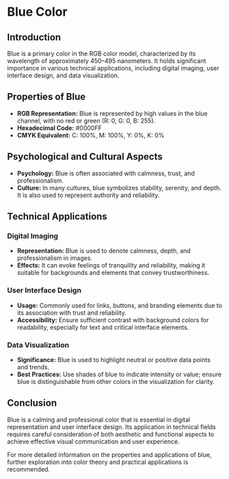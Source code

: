 # Blue Color

## Introduction

Blue is a primary color in the RGB color model, characterized by its wavelength of approximately 450–495 nanometers. It holds significant importance in various technical applications, including digital imaging, user interface design, and data visualization.

## Properties of Blue

- **RGB Representation:** Blue is represented by high values in the blue channel, with no red or green (R: 0, G: 0, B: 255).
- **Hexadecimal Code:** #0000FF
- **CMYK Equivalent:** C: 100%, M: 100%, Y: 0%, K: 0%

## Psychological and Cultural Aspects

- **Psychology:** Blue is often associated with calmness, trust, and professionalism.
- **Culture:** In many cultures, blue symbolizes stability, serenity, and depth. It is also used to represent authority and reliability.

## Technical Applications

### Digital Imaging

- **Representation:** Blue is used to denote calmness, depth, and professionalism in images.
- **Effects:** It can evoke feelings of tranquility and reliability, making it suitable for backgrounds and elements that convey trustworthiness.

### User Interface Design

- **Usage:** Commonly used for links, buttons, and branding elements due to its association with trust and reliability.
- **Accessibility:** Ensure sufficient contrast with background colors for readability, especially for text and critical interface elements.

### Data Visualization

- **Significance:** Blue is used to highlight neutral or positive data points and trends.
- **Best Practices:** Use shades of blue to indicate intensity or value; ensure blue is distinguishable from other colors in the visualization for clarity.

## Conclusion

Blue is a calming and professional color that is essential in digital representation and user interface design. Its application in technical fields requires careful consideration of both aesthetic and functional aspects to achieve effective visual communication and user experience.

For more detailed information on the properties and applications of blue, further exploration into color theory and practical applications is recommended.

